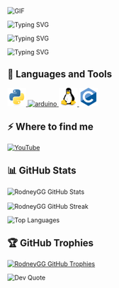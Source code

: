 ![GIF](https://media4.giphy.com/media/v1.Y2lkPTc5MGI3NjExb3VuNmo1cW1tNmVwdml5aHh5c2M4aDFldzdtcHp3YWZkYnE5NnNxNiZlcD12MV9pbnRlcm5hbF9naWZfYnlfaWQmY3Q9Zw/toXKzaJP3WIgM/giphy.gif)


<!-- Typing Animation for Hello World -->
![Typing SVG](https://readme-typing-svg.herokuapp.com?font=Fira+Code&weight=500&size=28&pause=1000&color=00A3FF&center=false&vCenter=true&width=600&lines=Hello+World!)

<!-- Typing Animation for Name -->
![Typing SVG](https://readme-typing-svg.herokuapp.com?font=Fira+Code&weight=500&size=28&pause=1000&color=800080&center=false&vCenter=true&width=600&lines=Hi+%F0%9F%91%8B%2C+I'm+Lloyd+Rodney+Z.+Arevalo)


<!-- Typing Animation for Studies -->
![Typing SVG](https://readme-typing-svg.herokuapp.com?font=Fira+Code&weight=500&size=20&pause=1000&color=FF0000&center=false&vCenter=true&width=800&lines=I+am+currently+studying+Computer+Engineering;Polytechnic+University+of+the+Philippines)

## 🚀 Languages and Tools
<p>
  <a href="https://www.python.org/" target="_blank">
    <img src="https://raw.githubusercontent.com/devicons/devicon/master/icons/python/python-original.svg" alt="python" width="42" height="42" />
  </a>
  <a href="https://www.arduino.cc/" target="_blank">
    <img src="https://cdn.worldvectorlogo.com/logos/arduino-1.svg" alt="arduino" width="42" height="42" />
  </a>
  <a href="https://www.kali.org/" target="_blank">
    <img src="https://raw.githubusercontent.com/devicons/devicon/master/icons/linux/linux-original.svg" alt="kali linux" width="42" height="42" />
  </a>
  <a href="https://en.wikipedia.org/wiki/C_(programming_language)" target="_blank">
    <img src="https://raw.githubusercontent.com/devicons/devicon/master/icons/c/c-original.svg" alt="C" width="42" height="42" />
  </a>
</p>

## ⚡️ Where to find me
<p>
  <a href="https://youtube.com/@rodneyarevalo3948?si=LpykChfLLNM7nC6I" target="_blank">
    <img src="https://img.shields.io/badge/YouTube-%23cc0000.svg?style=for-the-badge&logo=youtube&logoColor=white" alt="YouTube" />
  </a>
</p>

## 📊 GitHub Stats
<p>
  <img align="center" src="https://github-readme-stats.vercel.app/api?username=RodneyGG&show_icons=true&theme=tokyonight" alt="RodneyGG GitHub Stats" />
</p>

<p>
  <img align="center" src="https://github-readme-streak-stats.herokuapp.com/?user=RodneyGG&theme=tokyonight" alt="RodneyGG GitHub Streak" />
</p>

<p>
  <img src="https://github-readme-stats.vercel.app/api/top-langs?username=RodneyGG&show_icons=true&locale=en&layout=compact&theme=tokyonight" alt="Top Languages" />
</p>

## 🏆 GitHub Trophies
<p>
  <a href="https://github.com/ryo-ma/github-profile-trophy">
    <img src="https://github-profile-trophy.vercel.app/?username=RodneyGG&theme=tokyonight" alt="RodneyGG GitHub Trophies" />
  </a>
</p>

<!-- Random Dev Quote in a Box -->
![Dev Quote](https://quotes-github-readme.vercel.app/api?type=horizontal&theme=tokyonight)
